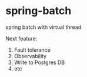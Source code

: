 # spring-batch
spring batch with virtual thread

Next feature: 
1. Fault tolerance
2. Observability
3. Write to Postgres DB
4. etc

